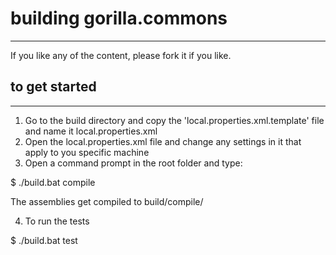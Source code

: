 # building gorilla.commons
------------------------
If you like any of the content, please fork it if you like.

## to get started
---------------
1. Go to the build directory and copy the 'local.properties.xml.template' file and name it local.properties.xml
2. Open the local.properties.xml file and change any settings in it that apply to you specific machine
3. Open a command prompt in the root folder and type:

  $ ./build.bat compile

  The assemblies get compiled to build/compile/

4. To run the tests

  $ ./build.bat test

